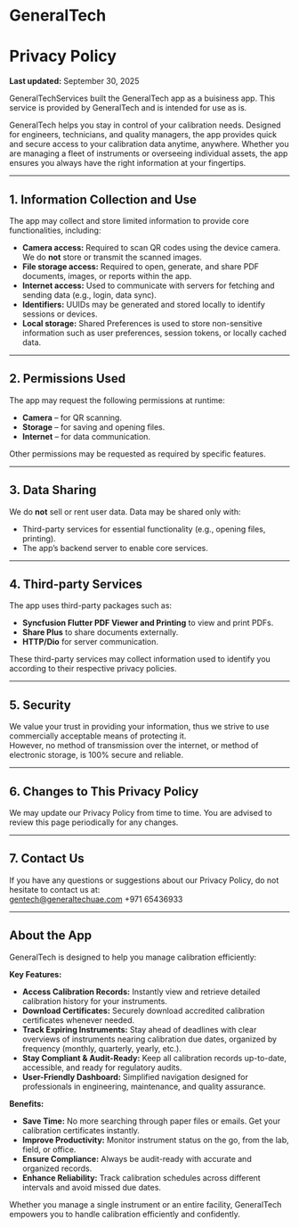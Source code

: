 # GeneralTech
# Privacy Policy

**Last updated:** September 30, 2025

GeneralTechServices built the GeneralTech app as a buisiness app. This service is provided by GeneralTech and is intended for use as is.

GeneralTech helps you stay in control of your calibration needs. Designed for engineers, technicians, and quality managers, the app provides quick and secure access to your calibration data anytime, anywhere. Whether you are managing a fleet of instruments or overseeing individual assets, the app ensures you always have the right information at your fingertips.

---

## 1. Information Collection and Use

The app may collect and store limited information to provide core functionalities, including:

- **Camera access:** Required to scan QR codes using the device camera. We do **not** store or transmit the scanned images.
- **File storage access:** Required to open, generate, and share PDF documents, images, or reports within the app.
- **Internet access:** Used to communicate with servers for fetching and sending data (e.g., login, data sync).
- **Identifiers:** UUIDs may be generated and stored locally to identify sessions or devices.
- **Local storage:** Shared Preferences is used to store non-sensitive information such as user preferences, session tokens, or locally cached data.

---

## 2. Permissions Used

The app may request the following permissions at runtime:

- **Camera** – for QR scanning.
- **Storage** – for saving and opening files.
- **Internet** – for data communication.

Other permissions may be requested as required by specific features.

---

## 3. Data Sharing

We do **not** sell or rent user data. Data may be shared only with:

- Third-party services for essential functionality (e.g., opening files, printing).
- The app’s backend server to enable core services.

---

## 4. Third-party Services

The app uses third-party packages such as:

- **Syncfusion Flutter PDF Viewer and Printing** to view and print PDFs.
- **Share Plus** to share documents externally.
- **HTTP/Dio** for server communication.

These third-party services may collect information used to identify you according to their respective privacy policies.

---

## 5. Security

We value your trust in providing your information, thus we strive to use commercially acceptable means of protecting it.  
However, no method of transmission over the internet, or method of electronic storage, is 100% secure and reliable.

---

## 6. Changes to This Privacy Policy

We may update our Privacy Policy from time to time. You are advised to review this page periodically for any changes.

---

## 7. Contact Us

If you have any questions or suggestions about our Privacy Policy, do not hesitate to contact us at:  
gentech@generaltechuae.com
+971 65436933

---

## About the App

GeneralTech is designed to help you manage calibration efficiently:

**Key Features:**

- **Access Calibration Records:** Instantly view and retrieve detailed calibration history for your instruments.
- **Download Certificates:** Securely download accredited calibration certificates whenever needed.
- **Track Expiring Instruments:** Stay ahead of deadlines with clear overviews of instruments nearing calibration due dates, organized by frequency (monthly, quarterly, yearly, etc.).
- **Stay Compliant & Audit-Ready:** Keep all calibration records up-to-date, accessible, and ready for regulatory audits.
- **User-Friendly Dashboard:** Simplified navigation designed for professionals in engineering, maintenance, and quality assurance.

**Benefits:**

- **Save Time:** No more searching through paper files or emails. Get your calibration certificates instantly.
- **Improve Productivity:** Monitor instrument status on the go, from the lab, field, or office.
- **Ensure Compliance:** Always be audit-ready with accurate and organized records.
- **Enhance Reliability:** Track calibration schedules across different intervals and avoid missed due dates.

Whether you manage a single instrument or an entire facility, GeneralTech empowers you to handle calibration efficiently and confidently.


